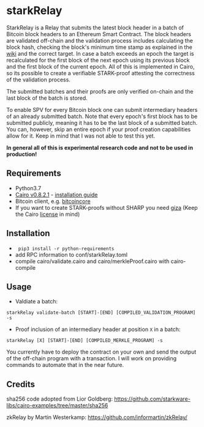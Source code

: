# starkRelay

StarkRelay is a Relay that submits the latest block header in a batch of Bitcoin block headers to an Ethereum Smart Contract. The block headers are validated off-chain and the validation process includes calculating the block hash, checking the block's minimum time stamp as explained in the [wiki](https://en.bitcoin.it/wiki/Block_timestamp) and the correct target. In case a batch exceeds an epoch the target is recalculated for the first block of the next epoch using its previous block and the first block of the current epoch. All of this is implemented in Cairo, so its possible to create a verifiable STARK-proof attesting the correctness of the validation process. 

The submitted batches and their proofs are only verified on-chain and the last block of the batch is stored.

To enable SPV for every Bitcoin block one can submit intermediary headers of an already submitted batch.
Note that every epoch's first block has to be submitted publicly, meaning it has to be the last block of a submitted batch. You can, however, skip an entire epoch if your proof creation capabilities allow for it. Keep in mind that I was not able to test this yet.

**In general all of this is experimental research code and not to be used in production!**

## Requirements

- Python3.7
- [Cairo v0.8.2.1](https://github.com/starkware-libs/cairo-lang/releases/tag/v0.8.2.1) - [installation guide](https://www.cairo-lang.org/docs/quickstart.html)
- Bitcoin client, e.g. [bitcoincore](https://bitcoincore.org/en/download/)
- If you want to create STARK-proofs without SHARP you need [giza](https://github.com/maxgillett/giza) (Keep the Cairo [license](https://github.com/starkware-libs/cairo-lang/blob/master/LICENSE.txt) in mind)

## Installation

- ` pip3 install -r python-requirements`
- add RPC information to conf/starkRelay.toml
- compile cairo/validate.cairo and cairo/merkleProof.cairo with cairo-compile

## Usage

- Valdiate a batch:

```
starkRelay validate-batch [START]-[END] [COMPILED_VALIDATION_PROGRAM] -s
```

- Proof inclusion of an intermediary header at position `X` in a batch:

```
starkRelay [X] [START]-[END] [COMPILED_MERKLE_PROGRAM] -s
```

You currently have to deploy the contract on your own and send the output of the off-chain program with a transaction. I will work on providing commands to automate that in the near future.



## Credits

sha256 code adopted from Lior Goldberg: https://github.com/starkware-libs/cairo-examples/tree/master/sha256

zkRelay by Martin Westerkamp: https://github.com/informartin/zkRelay/
